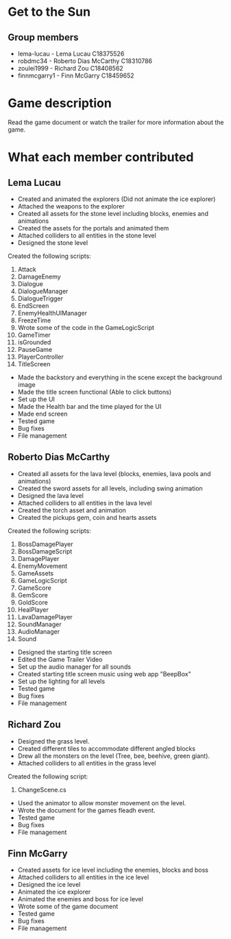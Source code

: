 # Get to the Sun

## Group members

- lema-lucau - Lema Lucau C18375526
- robdmc34 - Roberto Dias McCarthy C18310786
- zoulei1999 - Richard Zou C18408562
- finnmcgarry1 - Finn McGarry C18459652

# Game description

Read the game document or watch the trailer for more information about the game.

# What each member contributed

## Lema Lucau
- Created and animated the explorers (Did not animate the ice explorer)
- Attached the weapons to the explorer
- Created all assets for the stone level including blocks, enemies and animations
- Created the assets for the portals and animated them
- Attached colliders to all entities in the stone level
- Designed the stone level

Created the following scripts:
1. Attack
2. DamageEnemy
3. Dialogue
4. DialogueManager
5. DialogueTrigger
6. EndScreen
7. EnemyHealthUIManager
8. FreezeTime
9. Wrote some of the code in the GameLogicScript
10. GameTimer
11. isGrounded
12. PauseGame
13. PlayerController
14. TitleScreen

- Made the backstory and everything in the scene except the background image
- Made the title screen functional (Able to click buttons)
- Set up the UI
- Made the Health bar and the time played for the UI
- Made end screen
- Tested game
- Bug fixes
- File management

## Roberto Dias McCarthy

-	Created all assets for the lava level (blocks, enemies, lava pools and animations)
-	Created the sword assets for all levels, including swing animation
-	Designed the lava level
- Attached colliders to all entities in the lava level
-	Created the torch asset and animation
-	Created the pickups gem, coin and hearts assets

Created the following scripts:
1. BossDamagePlayer
2. BossDamageScript
3. DamagePlayer
4. EnemyMovement
5. GameAssets
6. GameLogicScript
7. GameScore
8. GemScore
9. GoldScore
10. HealPlayer
11. LavaDamagePlayer
12. SoundManager
13. AudioManager
14. Sound

-	Designed the starting title screen
-	Edited the Game Trailer Video
-	Set up the audio manager for all sounds
-	Created starting title screen music using web app "BeepBox"
-	Set up the lighting for all levels 
- Tested game
- Bug fixes
- File management

## Richard Zou

- Designed the grass level.
- Created different tiles to accommodate different angled blocks
- Drew all the monsters on the level (Tree, bee, beehive, green giant).
- Attached colliders to all entities in the grass level

Created the following script:
1. ChangeScene.cs

- Used the animator to allow monster movement on the level.
- Wrote the document for the games fleadh event.
- Tested game
- Bug fixes
- File management

## Finn McGarry

- Created assets for ice level including the enemies, blocks and boss
- Attached colliders to all entities in the ice level
- Designed the ice level
- Animated the ice explorer
- Animated the enemies and boss for ice level
- Wrote some of the game document
- Tested game
- Bug fixes
- File management
